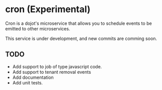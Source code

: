 # cron (Experimental)

Cron is a dojot's microservice that allows you to schedule events to be emitted to other microservices.

This service is under development, and new commits are comming soon.

## TODO

- Add support to job of type javascript code.
- Add support to tenant removal events
- Add documentation
- Add unit tests.
